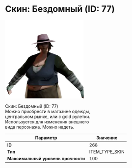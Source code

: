 # Скин: Бездомный (ID: 77)

![Item Image](../img/268.webp?raw=true)

Скин: Бездомный (ID: 77)<br>Можно приобрести в магазине одежды,<br>центральном рынке, или с gold рулетки.<br>Используется для изменения внешнего<br>вида персонажа. Можно надеть.


| Параметр | Значение |
|----------|----------|
| **ID** | 268 |
| **Тип** | ITEM_TYPE_SKIN |
| **Максимальный уровень прочности** | 100 |

